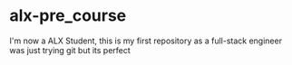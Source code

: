 # alx-pre_course
I'm now a ALX Student, this is my first repository as a full-stack engineer
was just trying git but its perfect
